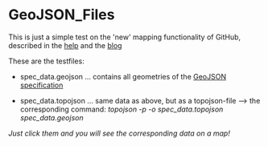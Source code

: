 GeoJSON_Files
=============

This is just a simple test on the 'new' mapping functionality of GitHub, described in the [help](https://help.github.com/articles/mapping-geojson-files-on-github) and the [blog](https://github.com/blog/1541-geojson-rendering-improvements)

These are the testfiles:

* spec_data.geojson ... contains all geometries of the [GeoJSON specification](http://www.geojson.org/geojson-spec.html)

* spec_data.topojson ... same data as above, but as a topojson-file
--> the corresponding command: *topojson -p -o spec_data.topojson spec_data.geojson*


*Just click them and you will see the corresponding data on a map!*
